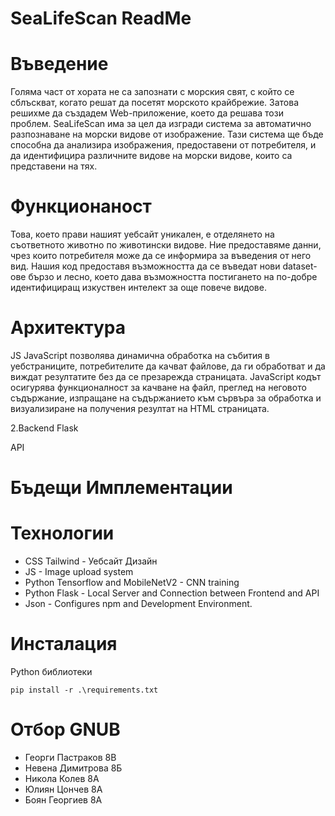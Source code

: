 # SeaLifeScan ReadMe

# Въведение 
Голяма част от хората не са запознати с морския свят, с който се сблъскват, когато решат да посетят морското крайбрежие. Затова решихме да създадем Web-приложение, което да решава този проблем.
SeaLifeScan има за цел да изгради система за автоматично разпознаване на морски видове от изображение. Тази система ще бъде способна да анализира изображения, предоставени от потребителя, и да идентифицира различните видове на морски видове, които са представени на тях. 

# Функционаност
Това, което прави нашият уебсайт уникален, е отделянето на съответното животно по животински видове. Ние предоставяме данни, чрез които потребителя може да се информира за въведения от него вид. Нашия код предоставя възможността да се въведат нови dataset-ове бързо и лесно, което дава възможността постигането на по-добре идентифициращ изкуствен интелект за още повече видове.

# Архитектура
JS 
JavaScript позволява динамична обработка на събития в уебстраниците, потребителите да качват файлове, да ги обработват и да виждат резултатите без да се презарежда страницата. JavaScript кодът осигурява функционалност за качване на файл, преглед на неговото съдържание, изпращане на съдържанието към сървъра за обработка и визуализиране на получения резултат на HTML страницата.

2.Backend
Flask

API

# Бъдещи Имплементации



# Технологии
	
- CSS Tailwind - Уебсайт Дизайн
- JS - Image upload system
- Python Tensorflow and MobileNetV2 - CNN training
- Python Flask - Local Server and Connection between Frontend and API
- Json - Configures npm and Development Environment.

# Инсталация

Python библиотеки

	pip install -r .\requirements.txt

# Отбор GNUB
 - Георги Пастраков 8В
 - Невена Димитрова 8Б
 - Никола Колев 8А
 - Юлиян Цончев 8А
 - Боян Георгиев 8А
